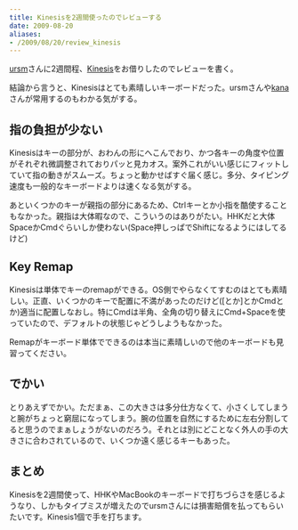 ```yaml
---
title: Kinesisを2週間使ったのでレビューする
date: 2009-08-20
aliases:
- /2009/08/20/review_kinesis
---
```

<a href="http://d.hatena.ne.jp/ursm">ursm</a>さんに2週間程、<a href="http://ja.wikipedia.org/wiki/Kinesis">Kinesis</a>をお借りしたのでレビューを書く。

結論から言うと、Kinesisはとても素晴しいキーボードだった。ursmさんや<a href="http://whileimautomaton.net/">kana</a>さんが常用するのもわかる気がする。

<h2>指の負担が少ない</h2>
Kinesisはキーの部分が、おわんの形にへこんでおり、かつ各キーの角度や位置がそれぞれ微調整されておりパッと見カオス。案外これがいい感じにフィットしていて指の動きがスムーズ。ちょっと動かせばすぐ届く感じ。多分、タイピング速度も一般的なキーボードよりは速くなる気がする。

あといくつかのキーが親指の部分にあるため、Ctrlキーとか小指を酷使することもなかった。親指は大体暇なので、こういうのはありがたい。HHKだと大体SpaceかCmdぐらいしか使わない(Space押しっぱでShiftになるようにはしてるけど)

<h2>Key Remap</h2>
Kinesisは単体でキーのremapができる。OS側でやらなくてすむのはとても素晴しい。正直、いくつかのキーで配置に不満があったのだけど([とか]とかCmdとか)適当に配置しなおし。特にCmdは半角、全角の切り替えにCmd+Spaceを使っていたので、デフォルトの状態じゃどうしようもなかった。

Remapがキーボード単体でできるのは本当に素晴しいので他のキーボードも見習ってください。

<h2>でかい</h2>
とりあえずでかい。ただまぁ、この大きさは多分仕方なくて、小さくしてしまうと腕がちょっと窮屈になってしまう。腕の位置を自然にするために左右分割してると思うのでまぁしょうがないのだろう。それとは別にどことなく外人の手の大きさに合わされているので、いくつか遠く感じるキーもあった。

<h2>まとめ</h2>
Kinesisを2週間使って、HHKやMacBookのキーボードで打ちづらさを感じるようなり、しかもタイプミスが増えたのでursmさんには損害賠償を払ってもらいたいです。Kinesis1個で手を打ちます。
